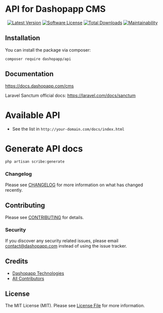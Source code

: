 # API for Dashopapp CMS

<p align="center">
    <a href="https://packagist.org/packages/dashopapp/api"><img src="https://img.shields.io/packagist/v/dashopapp/api.svg?style=flat-square" alt="Latest Version"></a>
    <a href="/LICENSE"><img src="https://img.shields.io/badge/license-MIT-brightgreen.svg?style=flat-square" alt="Software License"></a>
    <a href="https://packagist.org/packages/dashopapp/api"><img src="https://img.shields.io/packagist/dt/dashopapp/api.svg?style=flat-square" alt="Total Downloads"></a>
    <a href="https://codeclimate.com/github/dashopapp/api/maintainability"><img src="https://api.codeclimate.com/v1/badges/a6e4612307e3b3bf8252/maintainability" alt="Maintainability"></a>
</p>

## Installation

You can install the package via composer:

```shell
composer require dashopapp/api
```

## Documentation

https://docs.dashopapp.com/cms

Laravel Sanctum official docs: https://laravel.com/docs/sanctum

# Available API

- See the list in `http://your-domain.com/docs/index.html`

# Generate API docs
```shell
php artisan scribe:generate
```

### Changelog

Please see [CHANGELOG](CHANGELOG.md) for more information on what has changed recently.

## Contributing

Please see [CONTRIBUTING](CONTRIBUTING.md) for details.

### Security

If you discover any security related issues, please email contact@dashopapp.com instead of using the issue tracker.

## Credits

- [Dashopapp Technologies](https://github.com/dashopapp)
- [All Contributors](../../contributors)

## License

The MIT License (MIT). Please see [License File](LICENSE) for more information.

